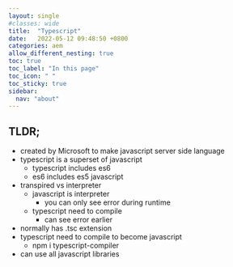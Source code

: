```yaml
---
layout: single
#classes: wide
title:  "Typescript"
date:   2022-05-12 09:48:50 +0800
categories: aem
allow_different_nesting: true
toc: true
toc_label: "In this page"
toc_icon: " "
toc_sticky: true
sidebar:
  nav: "about"
---
```


## TLDR;

* created by Microsoft to make javascript server side language
* typescript is a superset of javascript
  * typescript includes es6
  * es6 includes es5 javascript
* transpired vs interpreter
  * javascript is interpreter
    * you can only see error during runtime
  * typescript need to compile
    * can see error earlier
* normally has .tsc extension
* typescript need to compile to become javascript
  * npm i typescript-compiler
* can use all javascript libraries
